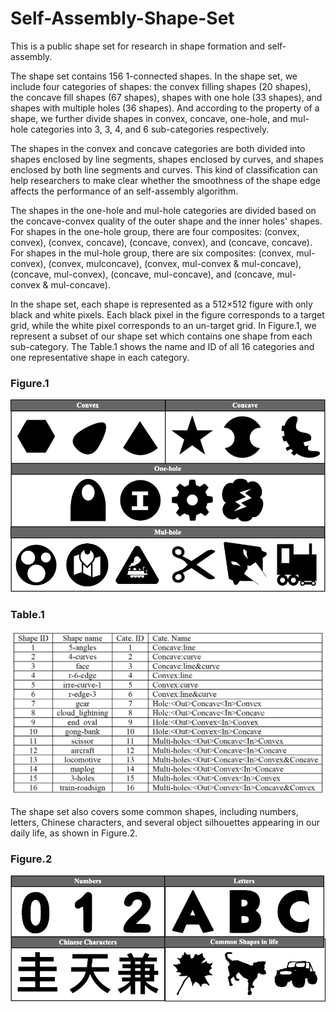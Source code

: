 # Self-Assembly-Shape-Set
  This is a public shape set for research in shape formation and self-assembly.
  
  The shape set contains 156 1-connected shapes. In the shape set, we include four categories of shapes: the convex filling shapes (20 shapes), the concave fill shapes (67 shapes), shapes with one hole (33 shapes), and shapes with multiple holes (36 shapes). And according to the property of a shape, we further divide shapes in convex, concave, one-hole, and mul-hole categories into 3, 3, 4, and 6 sub-categories respectively.
  
  The shapes in the convex and concave categories are both divided into shapes enclosed by line segments, shapes enclosed by curves, and shapes enclosed by both line segments and curves. This kind of classification can help researchers to make clear whether the smoothness of the shape edge affects the performance of an self-assembly algorithm.
  
  The shapes in the one-hole and mul-hole categories are divided based on the concave-convex quality of the outer shape and the inner holes' shapes. For shapes in the one-hole group, there are  four composites: (convex, convex), (convex, concave), (concave, convex), and (concave, concave). For shapes in the mul-hole group, there are six composites: (convex, mul-convex), (convex, mulconcave), (convex, mul-convex & mul-concave), (concave, mul-convex), (concave, mul-concave), and (concave, mul-convex & mul-concave). 
  
  In the shape set, each shape is represented as a 512×512 figure with only black and white pixels. Each black pixel in the figure corresponds to a target grid, while the white pixel corresponds to an un-target grid. In Figure.1, we represent a subset of our shape set which contains one shape from each sub-category. The Table.1 shows the name and ID of all 16 categories and one representative shape in each category.
  
  ### Figure.1
  ![Figure.1](./image/Figure1.jpg)
  
  ### Table.1
  ![Table.1](./image/Table1.png)
  
  The shape set also covers some common shapes, including numbers, letters, Chinese characters, and several object silhouettes appearing in our daily life, as shown in Figure.2.
  
  ### Figure.2
  ![Figure.2](./image/Figure2.jpg)
